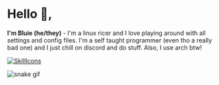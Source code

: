 # Hello 👋,
**I'm Bluie (he/they)** - I'm a linux ricer and I love playing around with all settings and config files. I'm a self taught programmer (even tho a really bad one) and I just chill on discord and do stuff. Also, I use arch btw!

[![SkillIcons](https://skillicons.dev/icons?i=cs,py,lua,bash,dotnet,flask,aws,linux,raspberrypi,git,github,vscode,unity,ableton,discord)](https://skillicons.dev)<br/>

<!-- ![status](https://nocache.advaith.workers.dev?url=https://img.shields.io/endpoint?url=https://dev.discordprofiles.me/api/badge/status/801378854618398740 simple=true)
![playing](https://nocache.advaith.workers.dev?url=https://img.shields.io/endpoint?url=https://dev.discordprofiles.me/api/badge/playing/801378854618398740)
![vscode](https://nocache.advaith.workers.dev?url=https://img.shields.io/endpoint?url=https://dev.discordprofiles.me/api/badge/vscode/801378854618398740) -->

![snake gif](https://github.com/notbluie/notbluie/blob/output/github-contribution-grid-snake.gif)